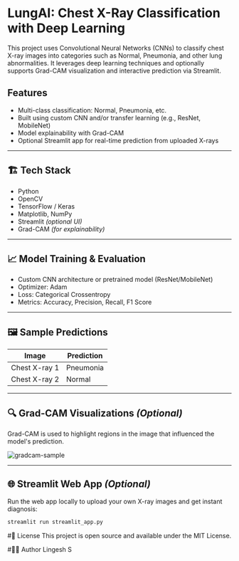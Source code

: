 # LungAI: Chest X-Ray Classification with Deep Learning 

This project uses Convolutional Neural Networks (CNNs) to classify chest X-ray images into categories such as Normal, Pneumonia, and other lung abnormalities. It leverages deep learning techniques and optionally supports Grad-CAM visualization and interactive prediction via Streamlit.

## Features
- Multi-class classification: Normal, Pneumonia, etc.
- Built using custom CNN and/or transfer learning (e.g., ResNet, MobileNet)
- Model explainability with Grad-CAM
- Optional Streamlit app for real-time prediction from uploaded X-rays


---

## 🏗️ Tech Stack

- Python
- OpenCV
- TensorFlow / Keras
- Matplotlib, NumPy
- Streamlit *(optional UI)*
- Grad-CAM *(for explainability)*

---

## 📈 Model Training & Evaluation

- Custom CNN architecture or pretrained model (ResNet/MobileNet)
- Optimizer: Adam
- Loss: Categorical Crossentropy
- Metrics: Accuracy, Precision, Recall, F1 Score

---

## 🖼️ Sample Predictions

| Image | Prediction |
|-------|------------|
| Chest X-ray 1 | Pneumonia |
| Chest X-ray 2 | Normal |

---

## 🔍 Grad-CAM Visualizations *(Optional)*

Grad-CAM is used to highlight regions in the image that influenced the model's prediction.

![gradcam-sample](./assets/gradcam-example.png)

---

## 🌐 Streamlit Web App *(Optional)*

Run the web app locally to upload your own X-ray images and get instant diagnosis:

```bash
streamlit run streamlit_app.py
```

#📄 License
This project is open source and available under the MIT License.

#🙋‍♂️ Author
Lingesh S

